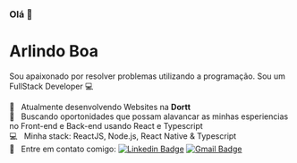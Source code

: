 ### Olá 👋

# Arlindo Boa

Sou apaixonado por resolver problemas utilizando a programação.
Sou um FullStack Developer :computer:

:rocket:  &nbsp; Atualmente desenvolvendo Websites na **Dortt**
<br/> 💙 &nbsp; Buscando oportonidades que possam alavancar as minhas esperiencias no Front-end e Back-end usando React e Typescript
<br/> :computer: &nbsp; Minha stack: ReactJS, Node.js, React Native & Typescript
<br/> :email: &nbsp; Entre em contato comigo: [![Linkedin Badge](https://img.shields.io/badge/-ArlindoBoa-blue?style=flat-square&logo=Linkedin&logoColor=white&link=https://www.linkedin.com/in/arlindo-boa-23048b1b0/)](https://www.linkedin.com/in/arlindo-boa-23048b1b0/)
[![Gmail Badge](https://img.shields.io/badge/-arlindojosboa@gmail.com-c14438?style=flat-square&logo=Gmail&logoColor=white&link=arlindo:arlindojosboa@gmail.com)](arlindo:arlindojosboa@gmail.com)

